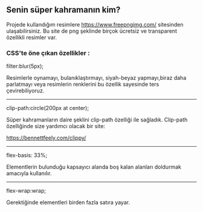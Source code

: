 ## Senin süper kahramanın kim?

Projede kullandığım resimlere https://www.freepngimg.com/ sitesinden ulaşabilirsiniz. 
Bu site de png şeklinde birçok ücretsiz ve transparent özellikli resimler var.

### CSS'te öne çıkan özellikler : 

filter:blur(5px);

Resimlerle oynamayı, bulanıklaştırmayı, siyah-beyaz yapmayı,biraz daha parlatmayı veya resimlerin renklerini bu özellik sayesinde ters çevirebiliyoruz.

------------------------------------------

clip-path:circle(200px at center);

Süper kahramanların daire şeklini clip-path özelliği ile sağladık.
Clip-path özelliğinde size yardımcı olacak bir site:

https://bennettfeely.com/clippy/

-------------------------------------------


flex-basis: 33%;

Elementlerin bulunduğu kapsayıcı alanda boş kalan alanları doldurmak amacıyla  kullanılır.


-------------------------------------------

flex-wrap:wrap;

Gerektiğinde elementleri birden fazla satıra yayar.
